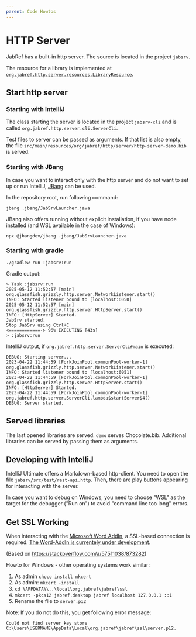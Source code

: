 ```yaml
---
parent: Code Howtos
---
```

# HTTP Server

JabRef has a built-in http server.
The source is located in the project `jabsrv`.

The resource for a library is implemented at [`org.jabref.http.server.resources.LibraryResource`](https://github.com/JabRef/jabref/blob/main/jabsrv/src/main/java/org/jabref/http/server/resources/LibraryResource.java).

## Start http server

### Starting with IntelliJ

The class starting the server is located in the project `jabsrv-cli` and is called `org.jabref.http.server.cli.ServerCli`.

Test files to server can be passed as arguments.
If that list is also empty, the file `src/main/resources/org/jabref/http/server/http-server-demo.bib` is served.

### Starting with JBang

In case you want to interact only with the http server and do not want to set up or run IntelliJ, [JBang](https://www.jbang.dev/download/) can be used.

In the repository root, run following command:

```shell
jbang .jbang/JabSrvLauncher.java
```

JBang also offers running without explicit installation, if you have node installed (and WSL available in the case of Windows):

```shell
npx @jbangdev/jbang .jbang/JabSrvLauncher.java
```

### Starting with gradle

```shell
./gradlew run :jabsrv:run
```

Gradle output:

```shell
> Task :jabsrv:run
2025-05-12 11:52:57 [main] org.glassfish.grizzly.http.server.NetworkListener.start()
INFO: Started listener bound to [localhost:6050]
2025-05-12 11:52:57 [main] org.glassfish.grizzly.http.server.HttpServer.start()
INFO: [HttpServer] Started.
JabSrv started.
Stop JabSrv using Ctrl+C
<============-> 96% EXECUTING [43s]
> :jabsrv:run
```

IntelliJ output, if `org.jabref.http.server.ServerCli#main` is executed:

```shell
DEBUG: Starting server...
2023-04-22 11:44:59 [ForkJoinPool.commonPool-worker-1] org.glassfish.grizzly.http.server.NetworkListener.start()
INFO: Started listener bound to [localhost:6051]
2023-04-22 11:44:59 [ForkJoinPool.commonPool-worker-1] org.glassfish.grizzly.http.server.HttpServer.start()
INFO: [HttpServer] Started.
2023-04-22 11:44:59 [ForkJoinPool.commonPool-worker-1] org.jabref.http.server.ServerCli.lambda$startServer$4()
DEBUG: Server started.
```

## Served libraries

The last opened libraries are served.
`demo` serves Chocolate.bib.
Additional libraries can be served by passing them as arguments.

## Developing with IntelliJ

IntelliJ Ultimate offers a Markdown-based http-client. You need to open the file `jabsrv/src/test/rest-api.http`.
Then, there are play buttons appearing for interacting with the server.

In case you want to debug on Windows, you need to choose "WSL" as the target for the debugger ("Run on") to avoid "command line too long" errors.

## Get SSL Working

When interacting with the [Microsoft Word AddIn](https://github.com/JabRef/JabRef-Word-Addin), a SSL-based connection is required.
[The Word-AddIn is currentely under development](https://github.com/JabRef/JabRef-Word-Addin/pull/568).

(Based on <https://stackoverflow.com/a/57511038/873282>)

Howto for Windows - other operating systems work similar:

1. As admin `choco install mkcert`
2. As admin: `mkcert -install`
3. `cd %APPDATA%\..\local\org.jabref\jabref\ssl`
4. `mkcert -pkcs12 jabref.desktop jabref localhost 127.0.0.1 ::1`
5. Rename the file to `server.p12`

Note: If you do not do this, you get following error message:

```text
Could not find server key store C:\Users\USERNAME\AppData\Local\org.jabref\jabref\ssl\server.p12.
```
